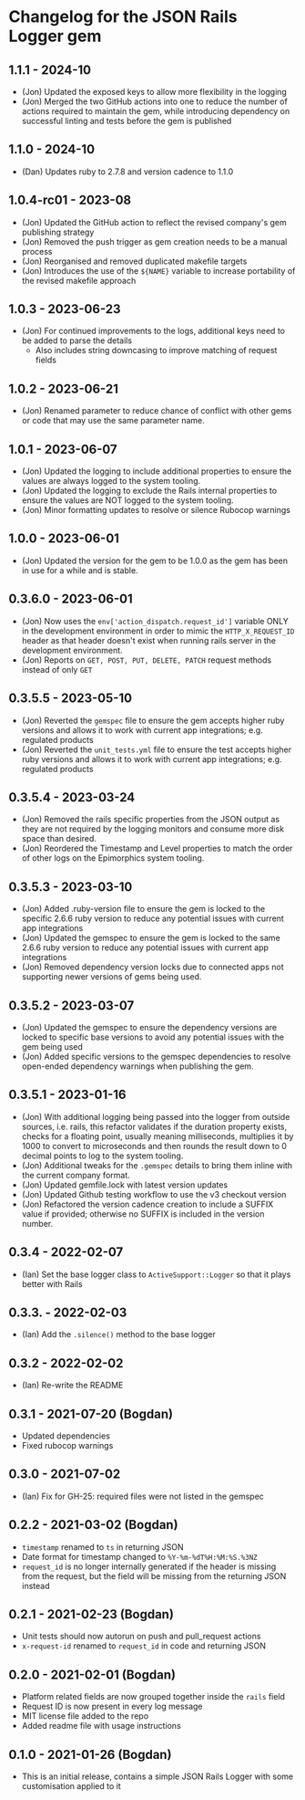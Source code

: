 # Changelog for the JSON Rails Logger gem

## 1.1.1 - 2024-10

- (Jon) Updated the exposed keys to allow more flexibility in the logging
- (Jon) Merged the two GitHub actions into one to reduce the number of actions
  required to maintain the gem, while introducing dependency on successful linting
  and tests before the gem is published

## 1.1.0 - 2024-10

- (Dan) Updates ruby to 2.7.8 and version cadence to 1.1.0

## 1.0.4-rc01 - 2023-08

- (Jon) Updated the GitHub action to reflect the revised company's gem
  publishing strategy
- (Jon) Removed the push trigger as gem creation needs to be a manual process
- (Jon) Reorganised and removed duplicated makefile targets
- (Jon) Introduces the use of the `${NAME}` variable to increase portability of
  the revised makefile approach

## 1.0.3 - 2023-06-23

- (Jon) For continued improvements to the logs, additional keys need to be added
  to parse the details
  - Also includes string downcasing to improve matching of request fields

## 1.0.2 - 2023-06-21

- (Jon) Renamed parameter to reduce chance of conflict with other gems or code
  that may use the same parameter name.

## 1.0.1 - 2023-06-07

- (Jon) Updated the logging to include additional properties to ensure the
  values are always logged to the system tooling.
- (Jon) Updated the logging to exclude the Rails internal properties to ensure
  the values are NOT logged to the system tooling.
- (Jon) Minor formatting updates to resolve or silence Rubocop warnings

## 1.0.0 - 2023-06-01

- (Jon) Updated the version for the gem to be 1.0.0 as the gem has been in use
  for a while and is stable.

## 0.3.6.0 - 2023-06-01

- (Jon) Now uses the `env['action_dispatch.request_id']` variable ONLY in the
development environment in order to mimic the `HTTP_X_REQUEST_ID` header as that
header doesn't exist when running rails server in the development environment.
- (Jon) Reports on `GET, POST, PUT, DELETE, PATCH` request methods instead of
only `GET`

## 0.3.5.5 - 2023-05-10

- (Jon) Reverted the `gemspec` file to ensure the gem accepts higher ruby
versions and allows it to work with current app integrations; e.g. regulated
products
- (Jon) Reverted the `unit_tests.yml` file to ensure the test accepts higher
ruby versions and allows it to work with current app integrations; e.g.
regulated products

## 0.3.5.4 - 2023-03-24

- (Jon) Removed the rails specific properties from the JSON output as they are
  not required by the logging monitors and consume more disk space than desired.
- (Jon) Reordered the Timestamp and Level properties to match the order of other
  logs on the Epimorphics system tooling.

## 0.3.5.3 - 2023-03-10

- (Jon) Added .ruby-version file to ensure the gem is locked to the specific
  2.6.6 ruby version to reduce any potential issues with current app
  integrations
- (Jon) Updated the gemspec to ensure the gem is locked to the same 2.6.6 ruby
  version to reduce any potential issues with current app integrations
- (Jon) Removed dependency version locks due to connected apps not supporting
  newer versions of gems being used.

## 0.3.5.2 - 2023-03-07

- (Jon) Updated the gemspec to ensure the dependency versions are locked to
  specific base versions to avoid any potential issues with the gem being used
- (Jon) Added specific versions to the gemspec dependencies to resolve
  open-ended dependency warnings when publishing the gem.

## 0.3.5.1 - 2023-01-16

- (Jon) With additional logging being passed into the logger from outside
  sources, i.e. rails, this refactor validates if the duration property exists,
  checks for a floating point, usually meaning milliseconds, multiplies it by
  1000 to convert to microseconds and then rounds the result down to 0 decimal
  points to log to the system tooling.
- (Jon) Additional tweaks for the `.gemspec` details to bring them inline with
  the current company format.
- (Jon) Updated gemfile.lock with latest version updates
- (Jon) Updated Github testing workflow to use the v3 checkout version
- (Jon) Refactored the version cadence creation to include a SUFFIX value if
  provided; otherwise no SUFFIX is included in the version number.

## 0.3.4 - 2022-02-07

- (Ian) Set the base logger class to `ActiveSupport::Logger` so that it plays
  better with Rails

## 0.3.3. - 2022-02-03

- (Ian) Add the `.silence()` method to the base logger

## 0.3.2 - 2022-02-02

- (Ian) Re-write the README

## 0.3.1 - 2021-07-20 (Bogdan)

- Updated dependencies
- Fixed rubocop warnings

## 0.3.0 - 2021-07-02

- (Ian) Fix for GH-25: required files were not listed in the gemspec

## 0.2.2 - 2021-03-02 (Bogdan)

- `timestamp` renamed to `ts` in returning JSON
- Date format for timestamp changed to `%Y-%m-%dT%H:%M:%S.%3NZ`
- `request_id` is no longer internally generated if the header is missing from
  the request, but the field will be missing from the returning JSON instead

## 0.2.1 - 2021-02-23 (Bogdan)

- Unit tests should now autorun on push and pull_request actions
- `x-request-id` renamed to `request_id` in code and returning JSON

## 0.2.0 - 2021-02-01 (Bogdan)

- Platform related fields are now grouped together inside the `rails` field
- Request ID is now present in every log message
- MIT license file added to the repo
- Added readme file with usage instructions

## 0.1.0 - 2021-01-26 (Bogdan)

- This is an initial release, contains a simple JSON Rails Logger with some
  customisation applied to it
